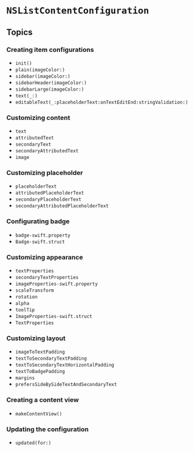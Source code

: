 # ``NSListContentConfiguration``

## Topics

### Creating item configurations

- ``init()``
- ``plain(imageColor:)``
- ``sidebar(imageColor:)``
- ``sidebarHeader(imageColor:)``
- ``sidebarLarge(imageColor:)``
- ``text(_:)``
- ``editableText(_:placeholderText:onTextEditEnd:stringValidation:)``


### Customizing content

- ``text``
- ``attributedText``
- ``secondaryText``
- ``secondaryAttributedText``
- ``image``

### Customizing placeholder

- ``placeholderText``
- ``attributedPlaceholderText``
- ``secondaryPlaceholderText``
- ``secondaryAttributedPlaceholderText``

### Configurating badge

- ``badge-swift.property``
- ``Badge-swift.struct``

### Customizing appearance

- ``textProperties``
- ``secondaryTextProperties``
- ``imageProperties-swift.property``
- ``scaleTransform``
- ``rotation``
- ``alpha``
- ``toolTip``
- ``ImageProperties-swift.struct``
- ``TextProperties``

### Customizing layout

- ``imageToTextPadding``
- ``textToSecondaryTextPadding``
- ``textToSecondaryTextHorizontalPadding``
- ``textToBadgePadding``
- ``margins``
- ``prefersSideBySideTextAndSecondaryText``

### Creating a content view

- ``makeContentView()``

### Updating the configuration

- ``updated(for:)``
